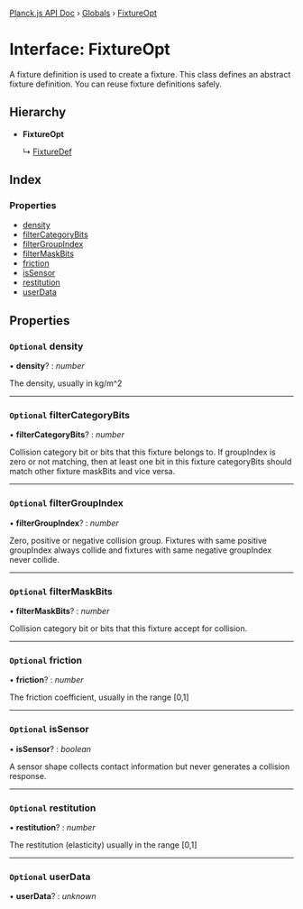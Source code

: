 [Planck.js API Doc](../README.md) › [Globals](../globals.md) › [FixtureOpt](fixtureopt.md)

# Interface: FixtureOpt

A fixture definition is used to create a fixture. This class defines an
abstract fixture definition. You can reuse fixture definitions safely.

## Hierarchy

* **FixtureOpt**

  ↳ [FixtureDef](fixturedef.md)

## Index

### Properties

* [density](fixtureopt.md#optional-density)
* [filterCategoryBits](fixtureopt.md#optional-filtercategorybits)
* [filterGroupIndex](fixtureopt.md#optional-filtergroupindex)
* [filterMaskBits](fixtureopt.md#optional-filtermaskbits)
* [friction](fixtureopt.md#optional-friction)
* [isSensor](fixtureopt.md#optional-issensor)
* [restitution](fixtureopt.md#optional-restitution)
* [userData](fixtureopt.md#optional-userdata)

## Properties

### `Optional` density

• **density**? : *number*

The density, usually in kg/m^2

___

### `Optional` filterCategoryBits

• **filterCategoryBits**? : *number*

Collision category bit or bits that this fixture belongs to.
If groupIndex is zero or not matching, then at least one bit in this fixture categoryBits should match other fixture maskBits and vice versa.

___

### `Optional` filterGroupIndex

• **filterGroupIndex**? : *number*

Zero, positive or negative collision group.
Fixtures with same positive groupIndex always collide and fixtures with same negative groupIndex never collide.

___

### `Optional` filterMaskBits

• **filterMaskBits**? : *number*

Collision category bit or bits that this fixture accept for collision.

___

### `Optional` friction

• **friction**? : *number*

The friction coefficient, usually in the range [0,1]

___

### `Optional` isSensor

• **isSensor**? : *boolean*

A sensor shape collects contact information but never generates a collision response.

___

### `Optional` restitution

• **restitution**? : *number*

The restitution (elasticity) usually in the range [0,1]

___

### `Optional` userData

• **userData**? : *unknown*
